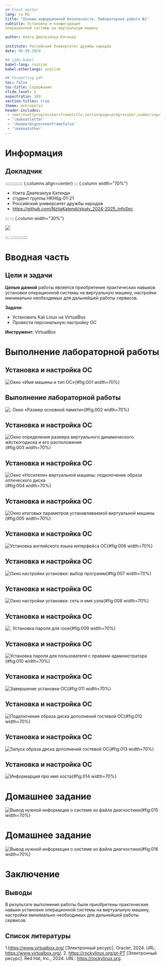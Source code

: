 ```yaml
---
## Front matter
lang: ru-RU
title: "Основы инфорционной безопасности. Лабораторная работа №1" 
subtitle: Установка и конфигурация
операционной системы на виртуальную машину

author: Нзита Диатезилуа Катенди
	
institute: Российский Университет дружбы народов
date: 06.09.2024

## i18n babel
babel-lang: russian
babel-otherlangs: english

## Formatting pdf
toc: false
toc-title: Содержание
slide_level: 2
aspectratio: 169
section-titles: true
theme: metropolis
header-includes:
 - \metroset{progressbar=frametitle,sectionpage=progressbar,numbering=fraction}
 - '\makeatletter'
 - '\beamer@ignorenonframefalse'
 - '\makeatother'
---
```


# Информация

## Докладчик

:::::::::::::: {.columns align=center}
::: {.column width="70%"}

  * Нзита Диатезилуа Катенди
  * студент группы НКНбд-01-21
  * Российский университет дружбы народов
  * https://github.com/NzitaKatendi/study_2024-2025_InfoSec

:::
::: {.column width="30%"}

![](./image/nzita.jpg)

:::
::::::::::::::

# Вводная часть

## Цели и задачи

**Целью данной** работы является приобретение практических навыков
установки операционной системы на виртуальную машину, настройки минимально необходимых для дальнейшей работы сервисов.

**Задачи:**

- Установить Kali Linux на VirtualBox
- Провести персональную настройку ОС

**Инструмент:** VirtualBox

# Выполнение лабораторной работы

## Установка и настройка ОС

![Окно «Имя машины и тип ОС»](image/1.png){#fig:001 width=70%}

## Выполнение лабораторной работы

![. Окно «Размер основной памяти»](image/2.png){#fig:002 width=70%}

## Установка и настройка ОС

![Окно определения размера виртуального динамического жёсткогодиска и его расположения](image/3.png){#fig:003 width=70%}

## Установка и настройка ОС

![Окно «Носители» виртуальной машины: подключение образа оптического диска](image/4.png){#fig:004 width=70%}

## Установка и настройка ОС

![Окно итоговых параметров устанавливаемой виртуальной машины](image/20.png){#fig:005 width=70%}

## Установка и настройка ОС

![Установка английского языка интерфейса ОС](image/6.png){#fig:006 width=70%}

## Установка и настройка ОС

![Окно настройки установки: выбор программ](image/7.png){#fig:007 width=70%}

## Установка и настройка ОС

![ Окно настройки установки: сеть и имя узла](image/8.png){#fig:008 width=70%}

## Установка и настройка ОС

![. Установка пароля для rooе](image/9.png){#fig:009 width=70%}

## Установка и настройка ОС

![Установка пароля для пользователя с правами администратора](image/10.png){#fig:010 width=70%}

## Установка и настройка ОС

![Завершение установки ОС](image/11.png){#fig:011 width=70%}

## Установка и настройка ОС

![Подключение образа диска дополнений гостевой ОС](image/14.png){#fig:012 width=70%}

## Установка и настройка ОС

![Запуск образа диска дополнений гостевой ОС](image/15.png){#fig:013 width=70%}

## Установка и настройка ОС

![Информарция про имя хоста](image/17.png){#fig:014 width=70%}

# Домашнее задание

![Вывод нужной информации о системе из файла диагностики](image/14.png){#fig:015 width=70%}

# Домашнее задание

![Вывод нужной информации о системе из файла диагностики](image/19.png){#fig:016 width=70%}

# Заключение

## Выводы

В результате выполнения работы были приобретены практические навыки установки операционной системы на виртуальную машину, настройки минимально необходимых для дальнейшей работы сервисов.

## Список литературы

1.https://www.virtualbox.org/  [Электронный ресурс]. Oracler, 2024. URL: https://www.virtualbox.org/.
2. https://rockylinux.org/pt-PT [Электронный ресурс]. Red Hat, Inc., 2024. URL: https://rockylinux.org.


